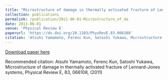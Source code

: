 ```yaml
---
title: "Microstructure of damage in thermally activated fracture of Lennard-Jones systems"
collection: publications
permalink: /publication/2011-06-01-Microstructure_of_da
date: 2011-06-01
venue: 'Physical Review E'
paperurl: 'https://dx.doi.org/10.1103/PhysRevE.83.066108'
citation: 'Atsuhi Yamamoto, Ferenc Kun, Satoshi Yukawa, Microstructure of damage in thermally activated fracture of Lennard-Jones systems, Physical Review E,  <bf>83</bf>, 066108, (2011)'
---
```


<a href='https://dx.doi.org/10.1103/PhysRevE.83.066108'>Download paper here</a>

Recommended citation: Atsuhi Yamamoto, Ferenc Kun, Satoshi Yukawa, Microstructure of damage in thermally activated fracture of Lennard-Jones systems, Physical Review E,  <bf>83</bf>, 066108, (2011)